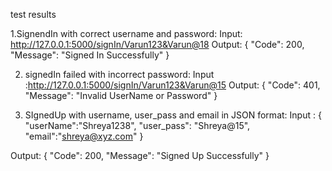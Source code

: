 test results

1.SignendIn with correct username and password:
Input: http://127.0.0.1:5000/signIn/Varun123&Varun@18
Output: {
    "Code": 200,
    "Message": "Signed In Successfully"
}


 

2. signedIn failed with incorrect password:
Input :http://127.0.0.1:5000/signIn/Varun123&Varun@15
Output: 
{
    "Code": 401,
    "Message": "Invalid UserName or Password"
}
 




3. SIgnedUp with username, user_pass and email in JSON format:
   Input :
{
    "userName":"Shreya1238",
    "user_pass": "Shreya@15",
    "email":"shreya@xyz.com"
}

Output: 
{
    "Code": 200,
    "Message": "Signed Up Successfully"
}
